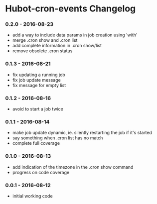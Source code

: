 Hubot-cron-events Changelog
==========================

### 0.2.0 - 2016-08-23
- add a way to include data params in job creation using 'with'
- merge .cron show and .cron list
- add complete information in .cron show/list
- remove obsolete .cron status

### 0.1.3 - 2016-08-21
- fix updating a running job
- fix job update message
- fix message for empty list

### 0.1.2 - 2016-08-16
- avoid to start a job twice

### 0.1.1 - 2016-08-14
- make job update dynamic, ie. silently restarting the job if it's started
- say something when .cron list has no match
- complete full coverage

### 0.1.0 - 2016-08-13
- add indication of the timezone in the .cron show command
- progress on code coverage

### 0.0.1 - 2016-08-12
- initial working code
